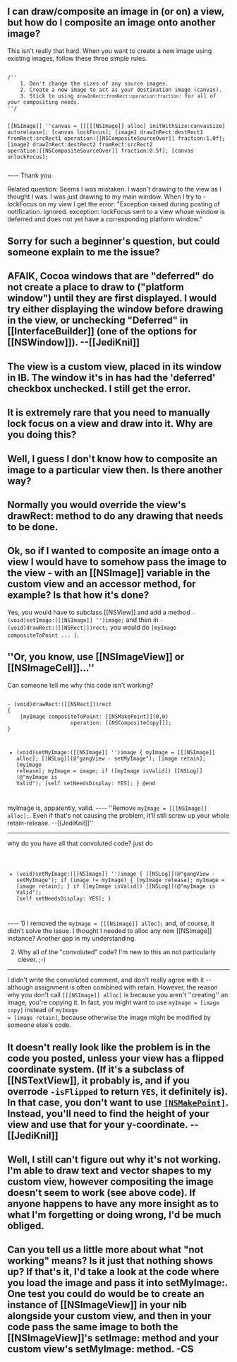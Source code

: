 

I can draw/composite an image in (or on) a view, but how do I composite an image onto another image?
----

This isn't really that hard. When you want to create a new image using existing images, follow these three simple rules.

<code>
/''
    1. Don't change the sizes of any source images.
    2. Create a new image to act as your destination image (canvas).
    3. Stick to using <code>drawInRect:fromRect:operation:fraction:</code> for all of your compositing needs.
''/

[[NSImage]] ''canvas = [[[[[NSImage]] alloc] initWithSize:canvasSize] autorelease];
[canvas lockFocus];
[image1 drawInRect:destRect1 fromRect:srcRect1
        operation:[[NSCompositeSourceOver]] fraction:1.0f];
[image2 drawInRect:destRect2 fromRect:srcRect2
        operation:[[NSCompositeSourceOver]] fraction:0.5f];
[canvas unlockFocus];

</code>
----
Thank you.

Related question:
Seems I was mistaken.  I wasn't drawing to the view as I thought I was.  I was just drawing to my main window.  When I try to -lockFocus on my view I get the error:
"Exception raised during posting of notification.  Ignored.  exception:  lockFocus sent to a view whose window is deferred and does not yet have a corresponding platform window."

Sorry for such a beginner's question, but could someone explain to me the issue?
----
AFAIK, Cocoa windows that are "deferred" do not create a place to draw to ("platform window") until they are first displayed. I would try either displaying the window before drawing in the view, or unchecking "Deferred" in [[InterfaceBuilder]] (one of the options for [[NSWindow]]). --[[JediKnil]]
----
The view is a custom view, placed in its window in IB.  The window it's in has had the 'deferred' checkbox unchecked.  I still get the error.
----
It is extremely rare that you need to manually lock focus on a view and draw into it. Why are you doing this?
----
Well, I guess I don't know how to composite an image to a particular view then.  Is there another way?
----
Normally you would override the view's drawRect: method to do any drawing that needs to be done.
----
Ok, so if I wanted to composite an image onto a view I would have to somehow pass the image to the view - with an [[NSImage]] variable in the custom view and an accessor method, for example?  Is that how it's done?
----

Yes, you would have to subclass [[NSView]] and add a method <code>- (void)setImage:([[NSImage]] '')image;</code> and then in <code>- (void)drawRect:([[NSRect]])rect;</code> you would do <code>[myImage compositeToPoint ... ]</code>.

''Or, you know, use [[NSImageView]] or [[NSImageCell]]...''
----
Can someone tell me why this code isn't working?

<code>
- (void)drawRect:([[NSRect]])rect
{
	[myImage compositeToPoint: [[NSMakePoint]](0,0)
					operation: [[NSCompositeCopy]]];
}

- (void)setMyImage:([[NSImage]] '')image
{
	myImage = [[[NSImage]] alloc];
	[[NSLog]](@"gangView - setMyImage");
	[image retain];
	[myImage release];
	myImage = image;
	if ([myImage isValid]) [[NSLog]](@"myImage is Valid");
	[self setNeedsDisplay: YES];
}
@end
</code>
myImage is, apparently, valid.
----
''Remove <code>myImage = [[[NSImage]] alloc];</code>. Even if that's not causing the problem, it'll still screw up your whole retain-release. --[[JediKnil]]''

----

why do you have all that convoluted code? just do
<code>
- (void)setMyImage:([[NSImage]] '')image
{
	[[NSLog]](@"gangView - setMyImage");
	if (image != myImage)
        {
            [myImage release];
            myImage = [image retain];
        }
	if ([myImage isValid]) [[NSLog]](@"myImage is Valid");
	[self setNeedsDisplay: YES];
}
</code>
----
1)  I removed the <code>myImage = [[[NSImage]] alloc];</code> and, of course, it didn't solve the issue.  I thought I needed to alloc any new [[NSImage]] instance?  Another gap in my understanding.

2)  Why all of the "convoluted" code?  I'm new to this an not particularly clever.  ;-)
----
I didn't write the convoluted comment, and don't really agree with it -- although assignment is often combined with retain. However, the reason why you don't call <code>[[[NSImage]] alloc]</code> is because you aren't ''creating'' an image, you're copying it. In fact, you might want to use <code>myImage = [image copy]</code> instead of <code>myImage = [image retain]</code>, because otherwise the image might be modified by someone else's code.

It doesn't really look like the problem is in the code you posted, unless your view has a flipped coordinate system. (If it's a subclass of [[NSTextView]], it probably is, and if you overrode <code>-isFlipped</code> to return <code>YES</code>, it definitely is). In that case, you don't want to use <code>[[NSMakePoint]](0,0)</code>. Instead, you'll need to find the height of your view and use that for your y-coordinate. --[[JediKnil]]
----
Well, I still can't figure out why it's not working.  I'm able to draw text and vector shapes to my custom view, however compositing the image doesn't seem to work (see above code).  If anyone happens to have any more insight as to what I'm forgetting or doing wrong, I'd be much obliged.
----
Can you tell us a little more about what "not working" means? Is it just that nothing shows up? If that's it, I'd take a look at the code where you load the image and pass it into setMyImage:. One test you could do would be to create an instance of [[NSImageView]] in your nib alongside your custom view, and then in your code pass the same image to both the [[NSImageView]]'s setImage: method and your custom view's setMyImage: method. -CS
----